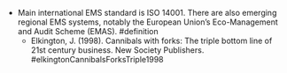 - Main international EMS standard is ISO 14001. There are also emerging regional EMS systems, notably the European Union’s Eco-Management and Audit Scheme (EMAS). #definition
	- Elkington, J. (1998). Cannibals with forks: The triple bottom line of 21st century business. New Society Publishers. #elkingtonCannibalsForksTriple1998